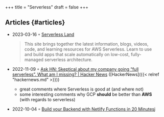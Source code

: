 +++
title = "Serverless"
draft = false
+++

## Articles {#articles}

-   2023-03-16 ◦ [Serverless Land](https://serverlessland.com/)

    > This site brings together the latest information, blogs, videos, code, and
    > learning resources for AWS Serverless. Learn to use and build apps that scale
    > automatically on low-cost, fully-managed serverless architecture.
-   2022-11-09 ◦ [Ask HN: Skeptical about my company going “full serverless”. What am I missing? | Hacker News](https://news.ycombinator.com/item?id=33520733) ([HackerNews]({{< relref "hackernews.md" >}}))
    -   great comments where Serverless is good at (and where not)
    -   some interesting comments why GCP **should** be better than **AWS** (with regards to serverless)
-   2022-10-04 ◦ [Build your Backend with Netlify Functions in 20 Minutes](https://www.thisdot.co/blog/build-your-backend-with-netlify-functions-in-20-minutes)j
